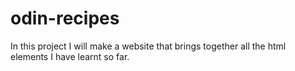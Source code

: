 # odin-recipes
In this project I will make a website that brings together all the html elements I have learnt so far.